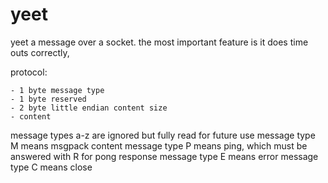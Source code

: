 yeet
====

yeet a message over a socket.
the most important feature is it does time outs correctly,


protocol:

	- 1 byte message type
	- 1 byte reserved
	- 2 byte little endian content size
	- content

message types a-z are ignored  but fully read for future use
message type M means msgpack content
message type P means ping, which must be answered with R for pong response
message type E means error
message type C means close
